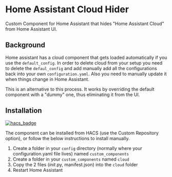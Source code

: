 # Home Assistant Cloud Hider
Custom Component for Home Assistant that hides "Home Assistant Cloud" from Home Assistant UI.

## Background
Home assistant has a cloud component that gets loaded automatically if you use the `default_config`. In order to delete cloud from your setup you need to delete the `defaul_config` and add manually add all the configurations back into your own `configuration.yaml`. Also you need to manually update it when things change in Home Assistant. 

This is an alternative to this process. It works by overriding the default component with a "dummy" one, thus eliminating it from the UI.

## Installation
[![hacs_badge](https://img.shields.io/badge/HACS-Custom-orange.svg)](https://github.com/custom-components/hacs)

The component can be installed from HACS (use the Custom Repository option), or follow the below instructions to install manually.
1. Create a folder in your `config` directory (normally where your configuration.yaml file lives) named `custom_components`
2. Create a folder in your `custom_components` named `cloud`
3. Copy the 2 files (_init_.py, manifest.json) into the `cloud` folder
4. Restart Home Assistant
